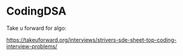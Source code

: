 # CodingDSA


Take u forward for algo:

https://takeuforward.org/interviews/strivers-sde-sheet-top-coding-interview-problems/

